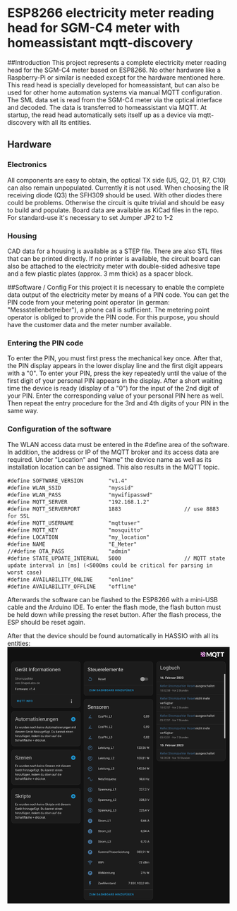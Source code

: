 # ESP8266 electricity meter reading head for SGM-C4 meter with homeassistant mqtt-discovery

##Introduction
This project represents a complete electricity meter reading head for the SGM-C4 meter based on ESP8266. No other hardware like a Raspberry-Pi or similar is needed except for the hardware mentioned here. This read head is specially developed for homeassistant, but can also be used for other home automation systems via manual MQTT configuration.
The SML data set is read from the SGM-C4 meter via the optical interface and decoded. The data is transferred to homeassistant via MQTT. At startup, the read head automatically sets itself up as a device via mqtt-discovery with all its entities.

## Hardware
### Electronics
All components are easy to obtain, the optical TX side (U5, Q2, D1, R7, C10) can also remain unpopulated. Currently it is not used. When choosing the IR receiving diode (Q3) the SFH309 should be used. With other diodes there could be problems. Otherwise the circuit is quite trivial and should be easy to build and populate. Board data are available as KiCad files in the repo. For standard-use it's necessary to set Jumper JP2 to 1-2

### Housing
CAD data for a housing is available as a STEP file. There are also STL files that can be printed directly. If no printer is available, the circuit board can also be attached to the electricity meter with double-sided adhesive tape and a few plastic plates (approx. 3 mm thick) as a spacer block.

##Software / Config
For this project it is necessary to enable the complete data output of the electricity meter by means of a PIN code. You can get the PIN code from your metering point operator (in german: "Messstellenbetreiber"), a phone call is sufficient. The metering point operator is obliged to provide the PIN code. For this purpose, you should have the customer data and the meter number available.

### Entering the PIN code
To enter the PIN, you must first press the mechanical key once. After that, the PIN display appears in the lower display line and the first digit appears with a
"0". To enter your PIN, press the key repeatedly until the value of the first digit of your personal PIN appears in the display. After a short waiting time the device is ready (display of a "0") for the input of the 2nd digit of your PIN. Enter the corresponding value of your personal PIN here as well. Then repeat the entry procedure for the 3rd and 4th digits of your PIN in the same way. 

### Configuration of the software
The WLAN access data must be entered in the #define area of the software. In addition, the address or IP of the MQTT broker and its access data are required.
Under "Location" and "Name" the device name as well as its installation location can be assigned. This also results in the MQTT topic. 

```
#define SOFTWARE_VERSION		"v1.4"
#define WLAN_SSID 				"myssid"
#define WLAN_PASS 				"mywifipasswd"
#define MQTT_SERVER 			"192.168.1.2"
#define MQTT_SERVERPORT 		1883 					// use 8883 for SSL
#define MQTT_USERNAME 			"mqttuser"
#define MQTT_KEY 				"mosquitto"
#define LOCATION				"my_location"
#define NAME 					"E_Meter"
//#define OTA_PASS				"admin"
#define STATE_UPDATE_INTERVAL	5000 					// MQTT state update interval in [ms] (<5000ms could be critical for parsing in worst case)
#define AVAILABILITY_ONLINE 	"online"
#define AVAILABILITY_OFFLINE 	"offline"
```

Afterwards the software can be flashed to the ESP8266 with a mini-USB cable and the Arduino IDE. To enter the flash mode, the flash button must be held down while pressing the reset button. After the flash process, the ESP should be reset again.

After that the device should be found automatically in HASSIO with all its entities:
![The Device with its entities in HASSIO](device_hassio.png)
